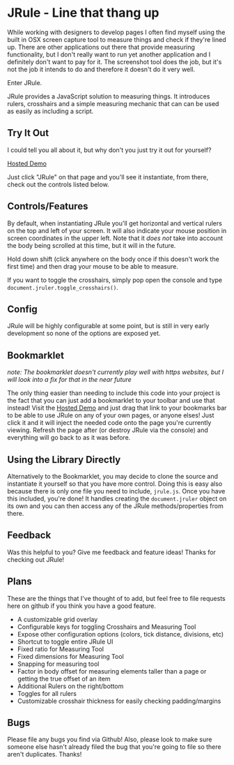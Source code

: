 # JRule - Line that thang up

While working with designers to develop pages I often find myself using the built in OSX screen capture tool to measure things and check if they're lined up. There are other applications out there that provide measuring functionality, but I don't really want to run yet another application and I definitely don't want to pay for it. The screenshot tool does the job, but it's not the job it intends to do and therefore it doesn't do it very well.

Enter JRule.

JRule provides a JavaScript solution to measuring things. It introduces rulers, crosshairs and a simple measuring mechanic that can can be used as easily as including a script.

## Try It Out

I could tell you all about it, but why don't you just try it out for yourself?

[Hosted Demo](http://beansandhops.com/jrule.html)

Just click "JRule" on that page and you'll see it instantiate, from there, check out the controls listed below.

## Controls/Features

By default, when instantiating JRule you'll get horizontal and vertical rulers on the top and left of your screen. It will also indicate your mouse position in screen coordinates in the upper left. Note that it *does not* take into account the body being scrolled at this time, but it will in the future. 

Hold down shift (click anywhere on the body once if this doesn't work the first time) and then drag your mouse to be able to measure. 

If you want to toggle the crosshairs, simply pop open the console and type `document.jruler.toggle_crosshairs()`.

## Config

JRule will be highly configurable at some point, but is still in very early development so none of the options are exposed yet. 

## Bookmarklet

*note: The bookmarklet doesn't currently play well with https websites, but I will look into a fix for that in the near future*

The only thing easier than needing to include this code into your project is the fact that you can just add a bookmarklet to your toolbar and use that instead! Visit the [Hosted Demo](http://www.beansandhops.com/jrule.html) and just drag that link to your bookmarks bar to be able to use JRule on any of your own pages, or anyone elses! Just click it and it will inject the needed code onto the page you're currently viewing. Refresh the page after (or destroy JRule via the console) and everything will go back to as it was before.

## Using the Library Directly

Alternatively to the Bookmarklet, you may decide to clone the source and instantiate it yourself so that you have more control. Doing this is easy also because there is only one file you need to include, `jrule.js`. Once you have this included, you're done! It handles creating the `document.jruler` object on its own and you can then access any of the JRule methods/properties from there.

## Feedback

Was this helpful to you? Give me feedback and feature ideas! Thanks for checking out JRule! 

## Plans

These are the things that I've thought of to add, but feel free to file requests here on github if you think you have a good feature. 

- A customizable grid overlay
- Configurable keys for toggling Crosshairs and Measuring Tool
- Expose other configuration options (colors, tick distance, divisions, etc)
- Shortcut to toggle entire JRule UI
- Fixed ratio for Measuring Tool
- Fixed dimensions for Measuring Tool
- Snapping for measuring tool
- Factor in body offset for measuring elements taller than a page or getting the true offset of an item
- Additional Rulers on the right/bottom 
- Toggles for all rulers 
- Customizable crosshair thickness for easily checking padding/margins

## Bugs

Please file any bugs you find via Github! Also, please look to make sure someone else hasn't already filed the bug that you're going to file so there aren't duplicates. Thanks!
